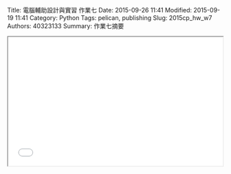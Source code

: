 Title: 電腦輔助設計與實習 作業七
Date: 2015-09-26 11:41
Modified: 2015-09-19 11:41
Category: Python
Tags: pelican, publishing
Slug: 2015cp_hw_w7
Authors: 40323133
Summary: 作業七摘要

<iframe src="40323133_cp_w7_p.html" width="500" height="300"></iframe>

